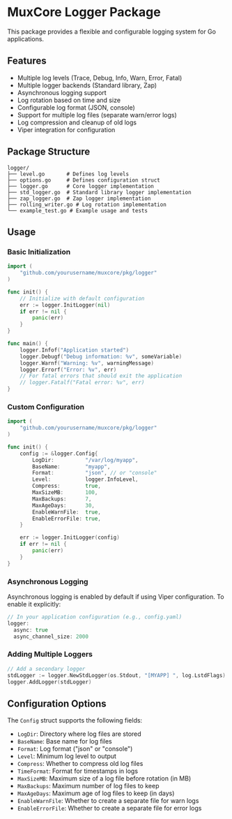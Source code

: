 # MuxCore Logger Package

This package provides a flexible and configurable logging system for Go applications.

## Features

- Multiple log levels (Trace, Debug, Info, Warn, Error, Fatal)
- Multiple logger backends (Standard library, Zap)
- Asynchronous logging support
- Log rotation based on time and size
- Configurable log format (JSON, console)
- Support for multiple log files (separate warn/error logs)
- Log compression and cleanup of old logs
- Viper integration for configuration

## Package Structure

```
logger/
├── level.go       # Defines log levels
├── options.go     # Defines configuration struct
├── logger.go      # Core logger implementation
├── std_logger.go  # Standard library logger implementation
├── zap_logger.go  # Zap logger implementation
├── rolling_writer.go # Log rotation implementation
└── example_test.go # Example usage and tests
```

## Usage

### Basic Initialization

```go
import (
    "github.com/yourusername/muxcore/pkg/logger"
)

func init() {
    // Initialize with default configuration
    err := logger.InitLogger(nil)
    if err != nil {
        panic(err)
    }
}

func main() {
    logger.Infof("Application started")
    logger.Debugf("Debug information: %v", someVariable)
    logger.Warnf("Warning: %v", warningMessage)
    logger.Errorf("Error: %v", err)
    // For fatal errors that should exit the application
    // logger.Fatalf("Fatal error: %v", err)
}
```

### Custom Configuration

```go
import (
    "github.com/yourusername/muxcore/pkg/logger"
)

func init() {
    config := &logger.Config{
        LogDir:          "/var/log/myapp",
        BaseName:        "myapp",
        Format:          "json", // or "console"
        Level:           logger.InfoLevel,
        Compress:        true,
        MaxSizeMB:       100,
        MaxBackups:      7,
        MaxAgeDays:      30,
        EnableWarnFile:  true,
        EnableErrorFile: true,
    }

    err := logger.InitLogger(config)
    if err != nil {
        panic(err)
    }
}
```

### Asynchronous Logging

Asynchronous logging is enabled by default if using Viper configuration. To enable it explicitly:

```go
// In your application configuration (e.g., config.yaml)
logger:
  async: true
  async_channel_size: 2000
```

### Adding Multiple Loggers

```go
// Add a secondary logger
stdLogger := logger.NewStdLogger(os.Stdout, "[MYAPP] ", log.LstdFlags)
logger.AddLogger(stdLogger)
```

## Configuration Options

The `Config` struct supports the following fields:

- `LogDir`: Directory where log files are stored
- `BaseName`: Base name for log files
- `Format`: Log format ("json" or "console")
- `Level`: Minimum log level to output
- `Compress`: Whether to compress old log files
- `TimeFormat`: Format for timestamps in logs
- `MaxSizeMB`: Maximum size of a log file before rotation (in MB)
- `MaxBackups`: Maximum number of log files to keep
- `MaxAgeDays`: Maximum age of log files to keep (in days)
- `EnableWarnFile`: Whether to create a separate file for warn logs
- `EnableErrorFile`: Whether to create a separate file for error logs